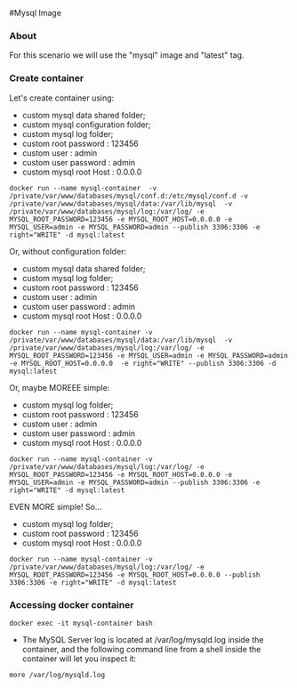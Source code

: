 #Mysql Image

### About

  For this scenario we will use the "mysql" image and "latest" tag.

### Create container 

  Let's create container using: 
  - custom mysql data shared folder;
  - custom mysql configuration folder; 
  - custom mysql log folder;
  - custom root password : 123456
  - custom user : admin
  - custom user password : admin
  - custom mysql root Host : 0.0.0.0
```
docker run --name mysql-container  -v /private/var/www/databases/mysql/conf.d:/etc/mysql/conf.d -v /private/var/www/databases/mysql/data:/var/lib/mysql  -v /private/var/www/databases/mysql/log:/var/log/ -e MYSQL_ROOT_PASSWORD=123456 -e MYSQL_ROOT_HOST=0.0.0.0 -e MYSQL_USER=admin -e MYSQL_PASSWORD=admin --publish 3306:3306 -e right="WRITE" -d mysql:latest
```
  Or, without configuration folder: 
  - custom mysql data shared folder;
  - custom mysql log folder;
  - custom root password : 123456
  - custom user : admin
  - custom user password : admin
  - custom mysql root Host : 0.0.0.0
```
docker run --name mysql-container -v /private/var/www/databases/mysql/data:/var/lib/mysql  -v /private/var/www/databases/mysql/log:/var/log/ -e MYSQL_ROOT_PASSWORD=123456 -e MYSQL_USER=admin -e MYSQL_PASSWORD=admin  -e MYSQL_ROOT_HOST=0.0.0.0  -e right="WRITE" --publish 3306:3306 -d mysql:latest
```
   Or, maybe MOREEE simple:
  - custom mysql log folder;
  - custom root password : 123456
  - custom user : admin
  - custom user password : admin
  - custom mysql root Host : 0.0.0.0
```
docker run --name mysql-container -v /private/var/www/databases/mysql/log:/var/log/ -e MYSQL_ROOT_PASSWORD=123456 -e MYSQL_ROOT_HOST=0.0.0.0 -e MYSQL_USER=admin -e MYSQL_PASSWORD=admin --publish 3306:3306 -e right="WRITE" -d mysql:latest
```

   EVEN MORE simple! So...
  - custom mysql log folder;
  - custom root password : 123456
  - custom mysql root Host : 0.0.0.0
```
docker run --name mysql-container -v /private/var/www/databases/mysql/log:/var/log/ -e MYSQL_ROOT_PASSWORD=123456 -e MYSQL_ROOT_HOST=0.0.0.0 --publish 3306:3306 -e right="WRITE" -d mysql:latest
```

### Accessing docker container
```
docker exec -it mysql-container bash
```

* The MySQL Server log is located at /var/log/mysqld.log inside the container, and the following command line from a shell inside the container will let you inspect it:

```
more /var/log/mysqld.log
```
